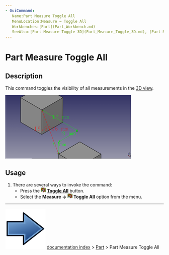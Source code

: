 ```yaml
---
- GuiCommand:
   Name:Part Measure Toggle All
   MenuLocation:Measure → Toggle All
   Workbenches:[Part](Part_Workbench.md)
   SeeAlso:[Part Measure Toggle 3D](Part_Measure_Toggle_3D.md), [Part Measure Toggle Delta](Part_Measure_Toggle_Delta.md)
---
```


# Part Measure Toggle All

## Description

This command toggles the visibility of all measurements in the [3D view](3D_view.md).

 <img alt="" src=images/MeasureLinear3DandDelta1.PNG  style="width:400px;"> 

## Usage

1.  There are several ways to invoke the command:
    -   Press the **<img src="images/Part_Measure_Toggle_All.svg" width=16px> [Toggle All](Part_Measure_Toggle_All.md)** button.
    -   Select the **Measure → <img src="images/Part_Measure_Toggle_All.svg" width=16px> Toggle All** option from the menu.



---
![](images/Button_right.svg) [documentation index](../README.md) > [Part](Part_Workbench.md) > Part Measure Toggle All
